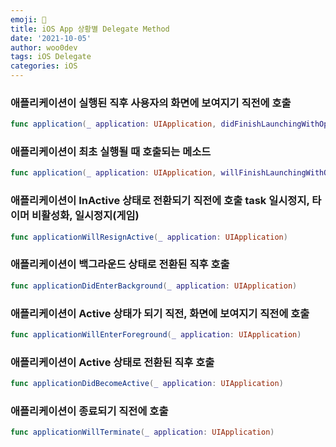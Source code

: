 ```yaml
---
emoji: 🐻
title: iOS App 상황별 Delegate Method
date: '2021-10-05'
author: woo0dev
tags: iOS Delegate
categories: iOS
---
```


### 애플리케이션이 실행된 직후 사용자의 화면에 보여지기 직전에 호출
```Swift
func application(_ application: UIApplication, didFinishLaunchingWithOptions launchOptions: [UIApplicationLaunchOptionsKey: Any]?) -> Bool
```

### 애플리케이션이 최초 실행될 때 호출되는 메소드
```Swift
func application(_ application: UIApplication, willFinishLaunchingWithOptions launchOptions: [UIApplication.LaunchOptionsKey : Any]? = nil) -> Bool
```

### 애플리케이션이 InActive 상태로 전환되기 직전에 호출  task 일시정지, 타이머 비활성화, 일시정지(게임)
```Swift
func applicationWillResignActive(_ application: UIApplication)
```

### 애플리케이션이 백그라운드 상태로 전환된 직후 호출
```Swift
func applicationDidEnterBackground(_ application: UIApplication)
```

### 애플리케이션이 Active 상태가 되기 직전, 화면에 보여지기 직전에 호출
```Swift
func applicationWillEnterForeground(_ application: UIApplication)
```

### 애플리케이션이 Active 상태로 전환된 직후 호출
```Swift
func applicationDidBecomeActive(_ application: UIApplication)
```

### 애플리케이션이 종료되기 직전에 호출
```Swift
func applicationWillTerminate(_ application: UIApplication)
```